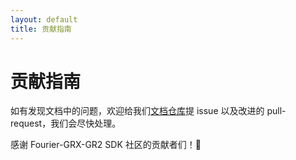 ```yaml
---
layout: default
title: 贡献指南
---
```


# 贡献指南

如有发现文档中的问题，欢迎给我们[文档仓库](https://github.com/FFTAI/fourier-grx-GR2)提 issue 以及改进的 pull-request，我们会尽快处理。

感谢 Fourier-GRX-GR2 SDK 社区的贡献者们！🎉